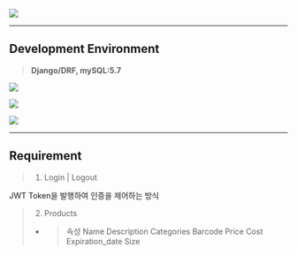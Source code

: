 ![](https://velog.velcdn.com/images/chan9708/post/62e761c1-3054-49c2-b737-bcbd607bace0/image.jpg)

---

## Development Environment

> **Django/DRF, mySQL:5.7**

![](https://velog.velcdn.com/images/chan9708/post/51ce05c0-e255-49a9-93db-86135a91f53d/image.png)

![](https://velog.velcdn.com/images/chan9708/post/5d64864d-b36f-456b-9d2d-ee72ac372aea/image.png)

![](https://velog.velcdn.com/images/chan9708/post/ccc594fa-c9fa-4135-93bc-1951fe2ff113/image.png)

---

## Requirement

> 1. Login | Logout

JWT Token을 발행하여 인증을 제어하는 방식

> 2. Products
>
> - > 속성
>   > Name
>   > Description
>   > Categories
>   > Barcode
>   > Price
>   > Cost
>   > Expiration_date
>   > Size
